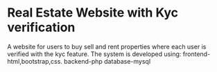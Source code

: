 # Real Estate Website with Kyc verification
A website for users to buy sell and rent properties where each user is verified with the kyc feature.
The system is developed using:
frontend-html,bootstrap,css.
backend-php
database-mysql 
